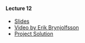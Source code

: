 #### Lecture 12
+ [Slides](https://www.dropbox.com/s/p3df8iowge7ks44/Lecture%2012.pdf?dl=0)
+ [Video by Erik Brynjolfsson](https://www.dropbox.com/s/ll5c53b3ycqq4o4/Erik%20Brynjolfsson-%20The%20key%20to%20growth-%20Race%20with%20the%20machines.mp4?dl=0)
+ [Project Solution](https://www.dropbox.com/s/canmkli6wrnis9r/Movie.java?dl=0)

